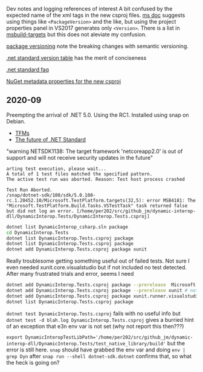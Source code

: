 
Dev notes and logging references of interest
A bit confused by the expected name of the xml tags in the new csproj files. 
[ms doc](https://docs.microsoft.com/en-us/nuget/guides/create-net-standard-packages-vs2017) suggests using things like `<PackageVersion>` and the like, but using the project properties panel in VS2017 generates only `<Version>`. There is a list in [msbuild-targets](https://docs.microsoft.com/en-us/nuget/schema/msbuild-targets) but this does not aleviate my confusion.


[package versioning](https://docs.microsoft.com/en-us/nuget/reference/package-versioning) note the breaking changes with semantic versioning.

[.net standard version table](http://immo.landwerth.net/netstandard-versions/#) has the merit of conciseness

[.net standard faq](https://github.com/dotnet/standard/blob/master/docs/faq.md)

[NuGet metadata properties for the new csproj](https://docs.microsoft.com/en-us/dotnet/core/tools/csproj#nuget-metadata-properties)

## 2020-09

Preempting the arrival of .NET 5.0. Using the RC1. Installed using snap on Debian.

* [TFMs](https://github.com/dotnet/designs/blob/main/accepted/2020/net5/net5.md)
* [The future of .NET Standard](https://devblogs.microsoft.com/dotnet/the-future-of-net-standard/)

"warning NETSDK1138: The target framework 'netcoreapp2.0' is out of support and will not receive security updates in the future"

```
arting test execution, please wait...
A total of 1 test files matched the specified pattern.
The active test run was aborted. Reason: Test host process crashed

Test Run Aborted.
/snap/dotnet-sdk/100/sdk/5.0.100-rc.1.20452.10/Microsoft.TestPlatform.targets(32,5): error MSB4181: The "Microsoft.TestPlatform.Build.Tasks.VSTestTask" task returned false but did not log an error. [/home/per202/src/github_jm/dynamic-interop-dll/DynamicInterop.Tests/DynamicInterop.Tests.csproj]
```

```sh
dotnet list DynamicInterop_csharp.sln package
cd DynamicInterop.Tests
dotnet list DynamicInterop.Tests.csproj package
dotnet list DynamicInterop.Tests.csproj package
dotnet add DynamicInterop.Tests.csproj package xunit
```

Really troublesome getting something useful out of failed tests. Not sure I even needed xunit.core.visualstudio but if not included no test detected. After many frustrated trials and error, seems I need

```sh
dotnet add DynamicInterop.Tests.csproj package --prerelease  Microsoft.NET.Test.Sdk 
dotnet add DynamicInterop.Tests.csproj package --prerelease xunit # not that there is any
dotnet add DynamicInterop.Tests.csproj package xunit.runner.visualstudio --prerelease # not that there is any
dotnet list DynamicInterop.Tests.csproj package
```

`dotnet test DynamicInterop.Tests.csproj` fails with no useful info but  `dotnet test -d blah.log DynamicInterop.Tests.csproj` gives a burried hint of an exception that e3n env var is not set (why not report this then???)

`export DynamicInteropTestLibPath='/home/per202/src/github_jm/dynamic-interop-dll/DynamicInterop.Tests/test_native_library/build'` but the error is still here. `snap` should have grabbed the env var and doing `env | grep Dyn` after `snap run --shell dotnet-sdk.dotnet` confirms that, so what the heck is going on?

